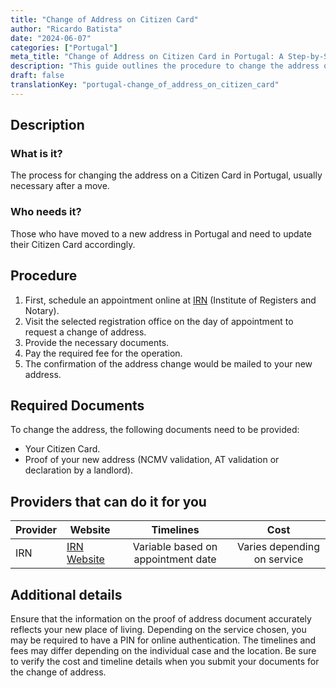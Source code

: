 ```yaml
---
title: "Change of Address on Citizen Card"
author: "Ricardo Batista"
date: "2024-06-07"
categories: ["Portugal"]
meta_title: "Change of Address on Citizen Card in Portugal: A Step-by-Step Guide"
description: "This guide outlines the procedure to change the address on a Citizen Card in Portugal, including required documents, and service providers."
draft: false
translationKey: "portugal-change_of_address_on_citizen_card"
---
```


## Description
### What is it?
The process for changing the address on a Citizen Card in Portugal, usually necessary after a move.
### Who needs it?
Those who have moved to a new address in Portugal and need to update their Citizen Card accordingly.

## Procedure
1. First, schedule an appointment online at [IRN](https://agendamento.irn.justica.gov.pt/menu) (Institute of Registers and Notary).
2. Visit the selected registration office on the day of appointment to request a change of address.
3. Provide the necessary documents.
4. Pay the required fee for the operation.
5. The confirmation of the address change would be mailed to your new address.

## Required Documents
To change the address, the following documents need to be provided:
- Your Citizen Card.
- Proof of your new address (NCMV validation, AT validation or declaration by a landlord).
  
## Providers that can do it for you

| Provider        |     Website     |     Timelines    |       Cost      |
| --------------- | --------------- |  :-------------: | :-------------: |
| IRN      | [IRN Website](https://www.irn.justica.gov.pt/)       |     Variable based on appointment date   |    Varies depending on service      |

## Additional details
Ensure that the information on the proof of address document accurately reflects your new place of living. Depending on the service chosen, you may be required to have a PIN for online authentication. 
The timelines and fees may differ depending on the individual case and the location. Be sure to verify the cost and timeline details when you submit your documents for the change of address.